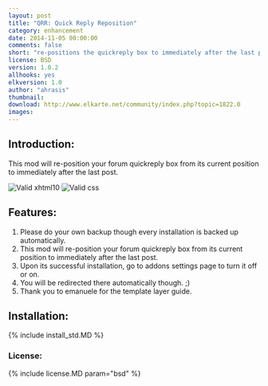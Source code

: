 ```yaml
---
layout: post
title: "QRR: Quick Reply Reposition"
category: enhancement
date: 2014-11-05 00:00:00
comments: false
short: "re-positions the quickreply box to immediately after the last post."
license: BSD
version: 1.0.2
allhooks: yes
elkversion: 1.0
author: "ahrasis"
thumbnail:
download: http://www.elkarte.net/community/index.php?topic=1822.0
images:
---
```


## Introduction:
This mod will re-position your forum quickreply box from its current position to immediately after the last post.

![Valid xhtml10](http://validator.w3.org/images/valid_icons/valid-xhtml10)
![Valid css](http://jigsaw.w3.org/css-validator/images/vcss)

## Features:

1. Please do your own backup though every installation is backed up automatically.
2. This mod will re-position your forum quickreply box from its current position to immediately after the last post.
3. Upon its successful installation, go to addons settings page to turn it off or on.
4. You will be redirected there automatically though. ;)
5. Thank you to emanuele for the template layer guide.

## Installation:
{% include install_std.MD %}

### License:
{% include license.MD param="bsd" %}